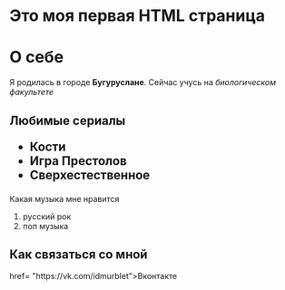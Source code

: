 <!DOCTYPE html>
<html lang="ru">
    <head>
        <meta charset="utf8" />
        <title>Лабораторная работа 1</title>
    </head>
<body>
    <h1>Это моя первая HTML страница</h1>
    <h1>О себе</h1>
    <p>Я родилась в городе <b>Бугуруслане</b>. Сейчас учусь на <i>биологическом факультете</i></p>
    <h2>
        Любимые сериалы
        <ul>
            <li>Кости</li>
            <li>Игра Престолов</li>
            <li>Cверхестественное</li>
        </ul>
    </h2>Какая музыка мне нравится    
    </h2>
    <ol> 
        <li>русский рок</li>
        <li>поп музыка</li>
    </ol>
    <h2>Как связаться со мной
    </h2>
    <a> href=
"https://vk.com/idmurblet">Вконтакте</a>
<img
<src="C:\Users\relak\OneDrive\Рабочийстол\Алины\332c69e6457da3b9c78b24712c0d469c.jpg"
/>

</body>    
</html>
